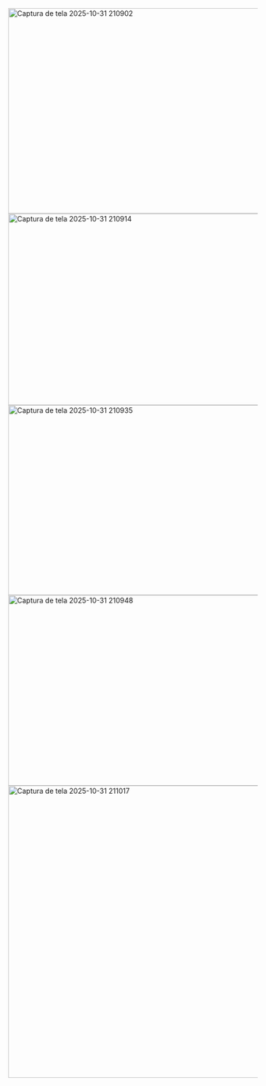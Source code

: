 <img width="1086" height="414" alt="Captura de tela 2025-10-31 210902" src="https://github.com/user-attachments/assets/69103bc8-c217-443e-815e-a92210b55875" />
<img width="1057" height="386" alt="Captura de tela 2025-10-31 210914" src="https://github.com/user-attachments/assets/2a124763-6a50-4009-b912-014985bd00a1" />
<img width="1080" height="383" alt="Captura de tela 2025-10-31 210935" src="https://github.com/user-attachments/assets/4d5c1ad9-1e8e-4da2-8316-6ad928795c69" />
<img width="1087" height="384" alt="Captura de tela 2025-10-31 210948" src="https://github.com/user-attachments/assets/7b025ca7-c271-457e-bd80-031243ece8a0" />
<img width="1167" height="589" alt="Captura de tela 2025-10-31 211017" src="https://github.com/user-attachments/assets/c94634c6-6476-435e-a910-52027643f467" />
